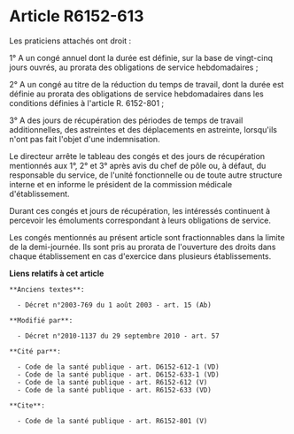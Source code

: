 # Article R6152-613

Les praticiens attachés ont droit : 

1° A un congé annuel dont la durée est définie, sur la base de vingt-cinq jours ouvrés, au prorata des obligations de service
hebdomadaires ; 

2° A un congé au titre de la réduction du temps de travail, dont la durée est définie au prorata des obligations de service
hebdomadaires dans les conditions définies à l'article R. 6152-801 ; 

3° A des jours de récupération des périodes de temps de travail additionnelles, des astreintes et des déplacements en
astreinte, lorsqu'ils n'ont pas fait l'objet d'une indemnisation. 

Le directeur arrête le tableau des congés et des jours de récupération mentionnés aux 1°, 2° et 3° après avis du chef de pôle
ou, à défaut, du responsable du service, de l'unité fonctionnelle ou de toute autre structure interne et en informe le
président de la commission médicale d'établissement. 

Durant ces congés et jours de récupération, les intéressés continuent à percevoir les émoluments correspondant à leurs
obligations de service. 

Les congés mentionnés au présent article sont fractionnables dans la limite de la demi-journée. Ils sont pris au prorata de
l'ouverture des droits dans chaque établissement en cas d'exercice dans plusieurs établissements.

**Liens relatifs à cet article**

	**Anciens textes**:

	  - Décret n°2003-769 du 1 août 2003 - art. 15 (Ab)

	**Modifié par**:

	  - Décret n°2010-1137 du 29 septembre 2010 - art. 57

	**Cité par**:

	  - Code de la santé publique - art. D6152-612-1 (VD)
	  - Code de la santé publique - art. D6152-633-1 (VD)
	  - Code de la santé publique - art. R6152-612 (V)
	  - Code de la santé publique - art. R6152-633 (VD)

	**Cite**:

	  - Code de la santé publique - art. R6152-801 (V)
